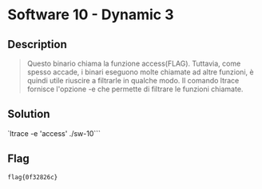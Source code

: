 # Software 10 - Dynamic 3

## Description
> Questo binario chiama la funzione access(FLAG). Tuttavia, come spesso accade, i binari eseguono molte chiamate ad altre funzioni, è quindi utile riuscire a filtrarle in qualche modo. 
Il comando ltrace fornisce l'opzione -e che permette di filtrare le funzioni chiamate.

## Solution
`ltrace -e 'access' ./sw-10```

## Flag
`flag{0f32826c}`